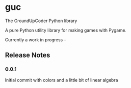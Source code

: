 # guc
 The GroundUpCoder Python library

A pure Python utility library for making games with Pygame.

Currently a work in progress -

## Release Notes

### 0.0.1

Initial commit with colors and a little bit of linear algebra
